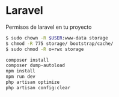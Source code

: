 # Laravel

Permisos de laravel en tu proyecto

```bash
$ sudo chown -R $USER:www-data storage
$ chmod -R 775 storage/ bootstrap/cache/
$ sudo chmod -R o=rwx storage
```


```bash
composer install
composer dump-autoload
npm install
npm run dev
php artisan optimize
php artisan config:clear
```